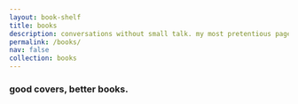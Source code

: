 ```yaml
---
layout: book-shelf
title: books
description: conversations without small talk. my most pretentious page.
permalink: /books/
nav: false
collection: books
---
```


### good covers, better books.
